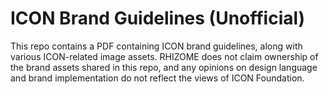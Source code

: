 # ICON Brand Guidelines (Unofficial)
This repo contains a PDF containing ICON brand guidelines, along with various ICON-related image assets. RHIZOME does not claim ownership of the brand assets shared in this repo, and any opinions on design language and brand implementation do not reflect the views of ICON Foundation.
